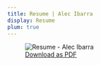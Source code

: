 ```yaml
---
title: Resume | Alec Ibarra
display: Resume
plum: true
---
```


<figure>
  <img
    src="/assets/resume/resume.png"
    alt="Resume - Alec Ibarra"
    rounded-lg b-1 dark:b-none
  >
  <figcaption class="caption">
    <a
      href="/assets/resume/Resume - Alec Ibarra.pdf"
      target="_blank"
      rel="noopener"
    >
      Download as PDF <div i-carbon-document-download inline-block align-text-bottom />
    </a>
  </figcaption>
</figure>
